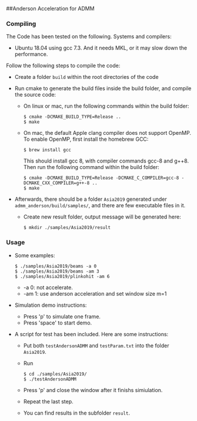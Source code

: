 ##Anderson Acceleration for ADMM

### Compiling

The Code has been tested on the following. Systems and compilers:

* Ubuntu 18.04 using gcc 7.3. And it needs MKL, or it may slow down the performance.

Follow the following steps to compile the code:

* Create a folder `build` within the root directories of the code

* Run cmake to generate the build files inside the build folder, and compile the source code:
	* On linux or mac, run the following commands within the build folder:

    	```
    	$ cmake -DCMAKE_BUILD_TYPE=Release ..
    	$ make
    	```
	* On mac, the default Apple clang compiler does not support OpenMP. To enable OpenMP, first install the homebrew GCC:

		```
		$ brew install gcc
		```
	  This should install gcc 8, with compiler commands gcc-8 and g++8. Then run the following command within the build folder:

	  	```
	  	$ cmake -DCMAKE_BUILD_TYPE=Release -DCMAKE_C_COMPILER=gcc-8 -DCMAKE_CXX_COMPILER=g++-8 ..
	  	$ make
	  	```
	    

* Afterwards, there should be a folder `Asia2019` generated under `admm_anderson/build/samples/`, and there are few executable files in it.

	* Create new result folder, output message will be generated here:

		```
       $ mkdir ./samples/Asia2019/result
       ```

### Usage
* Some examples:

	```
	$ ./samples/Asia2019/beams -a 0
	$ ./samples/Asia2019/beams -am 3
	$ ./samples/Asia2019/plinkohit -am 6
	```

	* -a 0: not accelerate.
	* -am 1: use anderson acceleration and set window size m=1

* Simulation demo instructions:
	* Press 'p' to simulate one frame.
	* Press 'space' to start demo.

* A script for test has been included. Here are some instructions:
	* Put both `testAndersonADMM` and `testParam.txt` into the folder `Asia2019`.
	* Run 
	
		```
		$ cd ./samples/Asia2019/
		$ ./testAndersonADMM
		```
   * Press 'p' and close the window after it finishs simiulation.
   * Repeat the last step.
   * You can find results in the subfolder `result`.
